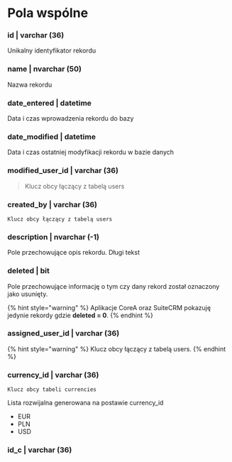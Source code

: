 # Pola wspólne

### id \| varchar \(36\) 

Unikalny identyfikator rekordu

### name \| nvarchar \(50\) 

Nazwa rekordu

### date\_entered \| datetime 

Data i czas wprowadzenia rekordu do bazy

### date\_modified \| datetime 

Data i czas ostatniej modyfikacji rekordu w bazie danych

### modified\_user\_id \| varchar \(36\) 

> Klucz obcy łączący z tabelą users

### created\_by \| varchar \(36\) 

```text
Klucz obcy łączący z tabelą users
```

### description \| nvarchar \(-1\) 

Pole przechowujące opis rekordu. Długi tekst

### deleted \| bit  

Pole przechowujące informację o tym czy dany rekord został oznaczony jako usunięty. 

{% hint style="warning" %}
Aplikacje CoreA oraz SuiteCRM pokazuję jedynie rekordy gdzie **deleted  = 0**.
{% endhint %}

### assigned\_user\_id \| varchar \(36\) 

{% hint style="warning" %}
Klucz obcy łączący z tabelą users.
{% endhint %}

### currency\_id \| varchar \(36\) 

```text
Klucz obcy tabeli currencies
```

Lista rozwijalna generowana na postawie currency\_id

* EUR
* PLN
* USD

### id\_c \| varchar \(36\) 

